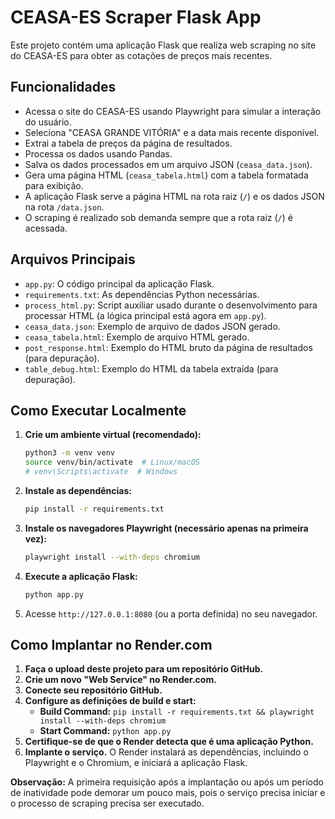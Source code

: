 # CEASA-ES Scraper Flask App

Este projeto contém uma aplicação Flask que realiza web scraping no site do CEASA-ES para obter as cotações de preços mais recentes.

## Funcionalidades

- Acessa o site do CEASA-ES usando Playwright para simular a interação do usuário.
- Seleciona "CEASA GRANDE VITÓRIA" e a data mais recente disponível.
- Extrai a tabela de preços da página de resultados.
- Processa os dados usando Pandas.
- Salva os dados processados em um arquivo JSON (`ceasa_data.json`).
- Gera uma página HTML (`ceasa_tabela.html`) com a tabela formatada para exibição.
- A aplicação Flask serve a página HTML na rota raiz (`/`) e os dados JSON na rota `/data.json`.
- O scraping é realizado sob demanda sempre que a rota raiz (`/`) é acessada.

## Arquivos Principais

- `app.py`: O código principal da aplicação Flask.
- `requirements.txt`: As dependências Python necessárias.
- `process_html.py`: Script auxiliar usado durante o desenvolvimento para processar HTML (a lógica principal está agora em `app.py`).
- `ceasa_data.json`: Exemplo de arquivo de dados JSON gerado.
- `ceasa_tabela.html`: Exemplo de arquivo HTML gerado.
- `post_response.html`: Exemplo do HTML bruto da página de resultados (para depuração).
- `table_debug.html`: Exemplo do HTML da tabela extraída (para depuração).

## Como Executar Localmente

1.  **Crie um ambiente virtual (recomendado):**
    ```bash
    python3 -m venv venv
    source venv/bin/activate  # Linux/macOS
    # venv\Scripts\activate  # Windows
    ```
2.  **Instale as dependências:**
    ```bash
    pip install -r requirements.txt
    ```
3.  **Instale os navegadores Playwright (necessário apenas na primeira vez):**
    ```bash
    playwright install --with-deps chromium
    ```
4.  **Execute a aplicação Flask:**
    ```bash
    python app.py
    ```
5.  Acesse `http://127.0.0.1:8080` (ou a porta definida) no seu navegador.

## Como Implantar no Render.com

1.  **Faça o upload deste projeto para um repositório GitHub.**
2.  **Crie um novo "Web Service" no Render.com.**
3.  **Conecte seu repositório GitHub.**
4.  **Configure as definições de build e start:**
    -   **Build Command:** `pip install -r requirements.txt && playwright install --with-deps chromium`
    -   **Start Command:** `python app.py`
5.  **Certifique-se de que o Render detecta que é uma aplicação Python.**
6.  **Implante o serviço.** O Render instalará as dependências, incluindo o Playwright e o Chromium, e iniciará a aplicação Flask.

**Observação:** A primeira requisição após a implantação ou após um período de inatividade pode demorar um pouco mais, pois o serviço precisa iniciar e o processo de scraping precisa ser executado.

